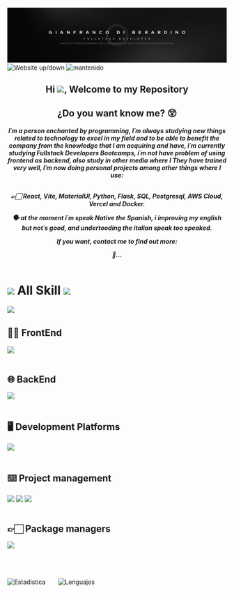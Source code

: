 ![image](https://github.com/GianfrancoD/GianfrancoD/blob/main/GianFranco%20Di%20Berardino.png)
![Website up/down](https://img.shields.io/website-up-down-green-red/http/web)
![mantenido](https://img.shields.io/badge/Maintained%3F-Yes-red.svg)

<body>
   <header> 
    <nav>
      <h1 align="center">
        Hi <img src="https://media.giphy.com/media/hvRJCLFzcasrR4ia7z/giphy.gif" width="35">, Welcome to my Repository 
      </h1>
       <h2>¿Do you want know me? 😲</h2>
       <h5>
          I´m a person enchanted by programming, I´m always studying new things related to technology to excel in my field and to be able to benefit the company from the knowledge that I am acquiring and have, I´m currently studying Fullstack Developers Bootcamps, i´m not have problem of using frontend as backend, also study in other media where I They have trained very well, I´m now doing personal projects among other things where I use: <br/><br/>

👉🏻 React, Vite, MaterialUI, Python, Flask, SQL, Postgresql, AWS Cloud, Vercel and Docker.

🗣️ at the moment i´m speak Native the Spanish, i improving my english but not´s good, and undertooding the italian speak too speaked.

If you want, contact me to find out more:

📩...
       </h5>
    </nav>
  </header>
  <h1>
    <img src = "https://media2.giphy.com/media/QssGEmpkyEOhBCb7e1/giphy.gif?cid=ecf05e47a0n3gi1bfqntqmob8g9aid1oyj2wr3ds3mg700bl&rid=giphy.gif" width = 25px />
      All Skill
     <img src = "https://media2.giphy.com/media/QssGEmpkyEOhBCb7e1/giphy.gif?cid=ecf05e47a0n3gi1bfqntqmob8g9aid1oyj2wr3ds3mg700bl&rid=giphy.gif" width = 25px />
  </h1>
  <img src = "https://skillicons.dev/icons?i=github,git,githubactions" width = 120px>
  <main>
    <section>
      <h2>👨‍💻 FrontEnd</h2>
      <article>
        <img src = "https://skillicons.dev/icons?i=html,css,js,ts,react,materialui,tailwind,styledcomponents" width = 300px align=center>
      </article>
      <br/>
      <h2>🌐 BackEnd</h2>
      <article>
        <img src = "https://skillicons.dev/icons?i=python,flask,postgres" width = 120px>
      </article>
      <br/>
      <h2>🖥 Development Platforms</h2>
      <article>
        <img src = "https://skillicons.dev/icons?i=aws,docker,vercel" width = 120px>
      </article>
      <br/>
      <h2>⌨️ Project management</h2>
      <article>
         <img src = "https://img.shields.io/badge/Notion-000000?style=for-the-badge&logo=notion&logoColor=white" width = 110px />
         <img src = "https://img.shields.io/badge/Jira-0052CC?style=for-the-badge&logo=Jira&logoColor=white" />
         <img src = "https://img.shields.io/badge/Trello-0052CC?style=for-the-badge&logo=trello&logoColor=white" />
      </article>
       <br/>
      <h2>👉🏻 Package managers</h2>
      <article>
        <img src = "https://skillicons.dev/icons?i=yarn,npm" width = 80px>
      </article>
       <br/>
       <br/>
       <br/>
    </section>
  </main>
</body>

 ![Estadistica](https://github-readme-stats.vercel.app/api?username=GianfrancoD&include_all_commits=true&count_private=true&theme=blue-green) &ensp;&ensp;&ensp;
 ![Lenguajes](https://github-readme-stats.vercel.app/api/top-langs/?username=GianfrancoD&include_all_commits=true&count_private=true&theme=blue-green)

